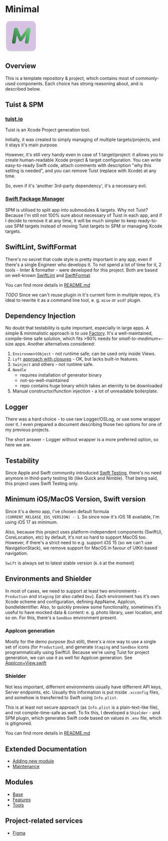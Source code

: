 # Minimal

<img src="App/Resources/Assets.xcassets/AppIcon.appiconset/AppIcon_MacOS_512@2x.png" style="height: 100px"/>

## Overview
This is a template repository & project, which contains most of commonly-used components.
Each choice has strong reasoning about, and is described below.

## Tuist & SPM
### [tuist.io](https://tuist.io)
Tuist is an Xcode Project generation tool.

Initially, it was created to simply managing of multiple targets/projects, and it stays it's main purpose.

However, it's still very handy even in case of 1 target/project: it allows you to create human-readable Xcode project
& target configuration.
You can write easy-to-ready Swift code, attach comments with description "why this setting is needed", and you can
remove Tuist (replace with Xcode) at any time.

So, even if it's 'another 3rd-party dependency', it's a necessary evil.

### [Swift Package Manager](https://www.swift.org/documentation/package-manager/)
SPM is utilised to split app into submodules & targets. Why not Tuist?
Because I'm still not 100% sure about necessary of Tuist in each app, and if I decide to remove it at any time,
it will be much simpler to keep ready-to-use SPM targets instead of moving Tuist targets to SPM or managing Xcode targets.

## SwiftLint, SwiftFormat
There's no secret that code style is pretty important in any app, even if there's a single Engineer who develops it.
To not spend a lot of time for it, 2 tools - linter & formatter - were developed for this project.
Both are based on well-known [SwiftLint](https://github.com/realm/SwiftLint) and
[SwiftFormat](https://github.com/nicklockwood/SwiftFormat).

You can find more details in [README.md](Packages/Tools/README.md)

_TODO_
Since we can't reuse plugin in it's current form in multiple repos, it's ideal to rewrite it as a command line tool,
e. g. `mise` or `asdf` plugin.

## Dependency Injection
No doubt that testability is quite important, especially in large apps.
A simple & minimalistic approach is to use [Factory](https://github.com/hmlongco/Factory).
It's a well-maintained, compile-time safe solution, which fits >90% needs for _small-to-medimum+_-size apps.
Another alternatives considered:
1. `EnvironmentObject` - not runtime safe; can be used only inside Views.
2. `Lyft` [approach with closures](https://noahgilmore.com/blog/swift-dependency-injection/) - OK, but lacks built-in features.
3. `Swinject` and others - not runtime safe.
4. `Needle`
   - requires installation of generator binary
   - not-so-well-maintained
   - repo contains huge binary which takes an eternity to be downloaded
5. Manual constructor/function injection - a lot of unreadable boilerplate.

## Logger
There was a hard choice - to use raw Logger/OSLog, or use some wrapper over it.
I even prepared a document describing those two options for one of my previous projects.

The short answer - Logger without wrapper is a more preferred option, so here we are.

## Testability
Since Apple and Swift community introduced [Swift Testing](https://developer.apple.com/xcode/swift-testing/),
there's no need anymore in third-party testing lib (like Quick and Nimble).
That being said, this project uses Swift Testing only.

## Minimum iOS/MacOS Version, Swift version
Since it's a demo app, I've chosen default formula `(CURRENT_RELEASE_IOS_VERSION) - 1`.
So since now it's iOS 18 available, I'm using iOS 17 as minimum.

Also, because this project uses platform-independent components (SwiftUI, CoreLocation, etc) by default,
it's not so hard to support MacOS too.
However, if there's a strict need to e.g. support iOS 15 (so we can't use NavigationStack), we remove support for MacOS
in favour of UIKit-based navigation.

`Swift` is always set to latest stable version (`6.0` at the moment)

## Environments and Shielder
In most of cases, we need to support at least two environments - `Production` and `Staging` (or also called `Dev`).
Each environment has it's own Xcode scheme and configuration, defining AppName, AppIcon, bundleIdentifier.
Also, to quickly preview some functionality, sometimes it's useful to have mocked data & content: e. g. photo library,
user location, and so on. For this, there's a `Sandbox` environment present.

### AppIcon generation
Mostly for the demo purpose (but still), there's a nice way to use a single set of icons (for `Production`),
and generate `Staging` and `Sandbox` icons programmatically using SwiftUI.
Because we're using Tuist for project generation, we can use it as well for AppIcon generation. See [AppIcon+View.swift](Tuist/ProjectDescriptionHelpers/AppIcon/AppIcon+View.swift) 

### Shielder
Not less important, differrent environments usually have differrent API keys, Server endpoints, etc.
Usually this information is put inside `.xcconfig` files, and somehow is transferred to Swift using `Info.plist`.

This is at least not secure approach (as `Info.plist` is a plain-text-like file), and not compile-time-safe as well.
To fix this, I developed a `Shielder` - and SPM plugin, which generates Swift code based on values in `.env` file,
which is gitignored.

You can find more details in [README.md](Packages/Tools/README.md#Shielder)

## Extended Documentation
- [Adding new module](Docs/adding_new_module.md)
- [Maintenance](Docs/maintenance.md)

## Modules
- [Base](Packages/Base/README.md)
- [Features](Packages/Features/README.md)
- [Tools](Packages/Tools/README.md)

## Project-related services
- [Figma](https://www.figma.com/file/RSbywcYh0q7cByztXpK9jh/Minimal)
